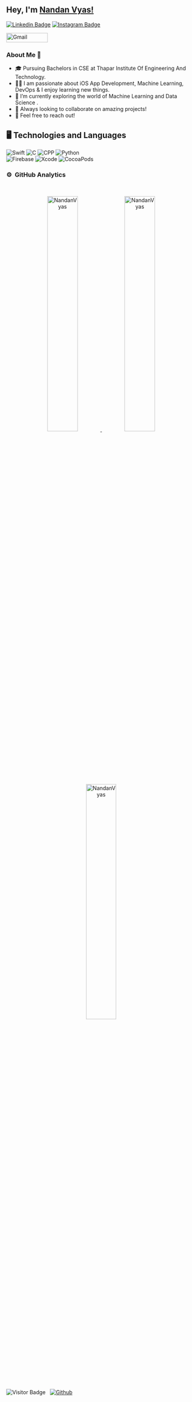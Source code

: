 ## Hey,  I'm [Nandan Vyas!](https://NandanVyas.github.io)

[![Linkedin Badge](https://img.shields.io/badge/-LinkedIn-blue?style=plastic-square&logo=Linkedin&logoColor=white&link=https://www.linkedin.com/in/nv-nandanvyas/)](https://www.linkedin.com/in/nv-nandanvyas/)
[![Instagram Badge](https://img.shields.io/badge/-Instagram-purple?style=plastic-square&logo=instagram&logoColor=white&link=https://www.instagram.com/nandanvyas_/)](https://www.instagram.com/nandanvyas_/)
<!-- [![Twitter Badge](https://img.shields.io/badge/-NandanVyas-black?style=plastic-square&logo=twitter&logoColor=blue&link=https://twitter.com/NandanVyas)](https://twitter.com/NandanVyas) -->
<a href="mailto:nv.nandanvyas@gmail.com"><img alt="Gmail" src="https://img.shields.io/badge/Gmail-D14836?style=for-the-badge&logo=gmail&logoColor=white" height="25" width="110" /></a>

### About Me 🚀
- 🎓  Pursuing Bachelors in CSE at Thapar Institute Of Engineering And Technology. 
- 👨‍💻  I am passionate about iOS App Development, Machine Learning, DevOps & I enjoy learning new things. 
- 🌱  I’m currently exploring the world of Machine Learning and Data Science .
- 👯  Always looking to collaborate on amazing projects! 
- 💬  Feel free to reach out!

## 🖥 Technologies and Languages

![Swift](https://img.shields.io/badge/-Swift-black?style=plastic&logo=swift) 
![C](https://img.shields.io/badge/-C-black?style=plastic&logo=C) 
![CPP](https://img.shields.io/badge/-C++-black?style=plastic&logo=C) 
![Python](https://img.shields.io/badge/-Python-black?style=plastic&logo=Python)\
![Firebase](https://img.shields.io/badge/-Firebase-black?style=plastic&logo=firebase)
![Xcode](https://img.shields.io/badge/-Xcode-black?style=plastic&logo=xcode) 
![CocoaPods](https://img.shields.io/badge/-Cocoapods-black?style=plastic&logo=Cocoapods)

<!-- ![Github Stats](https://github-readme-stats.vercel.app/api?username=NandanVyas&theme=dark&count_private=true&show_icons=true&include_all_commits=true)
![Top Langs](https://github-readme-stats.vercel.app/api/top-langs/?username=NandanVyas&theme=dark&hide=TeX&layout=compact)
 -->
 
 ### ⚙️ &nbsp;GitHub Analytics
<br>
<a href="https://github.com/NandanVyas">
  <p align="center">
    <img src="https://github-readme-stats.vercel.app/api?username=NandanVyas&show_icons=true&theme=dark" alt="NandanVyas" style="width:40%;"/>
    <img src="https://github-readme-streak-stats.herokuapp.com/?user=NandanVyas&layout=compact&theme=dark" alt="NandanVyas" style="width:40%;"/>
    <img src="https://github-readme-stats.vercel.app/api/top-langs/?username=NandanVyas&theme=dark&hide=TeX&layout=compact" alt="NandanVyas" style="width:40%;"/>
  </p>  
</a>
<br>

![Visitor Badge](https://visitor-badge.laobi.icu/badge?page_id=NandanVyas) &nbsp; [![Github](https://img.shields.io/github/followers/NandanVyas?label=Follow&style=social)](https://github.com/NandanVyas)